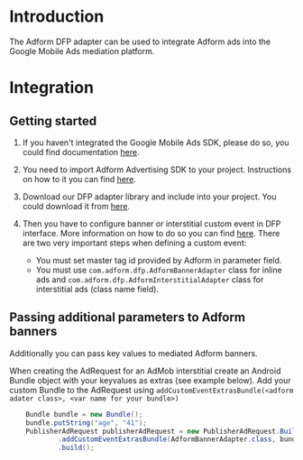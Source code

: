 # Introduction

The Adform DFP adapter can be used to integrate Adform ads into the Google Mobile Ads mediation platform.

# Integration

## Getting started

1. If you haven't integrated the Google Mobile Ads SDK, please do so, you could find documentation [here](https://developers.google.com/admob/android/quick-start).
2. You need to import Adform Advertising SDK to your project. Instructions on how to it you can find [here](https://github.com/adform/adform-android-sdk/wiki/Getting-Started).
3. Download our DFP adapter library and include into your project. You could download it from [here](https://github.com/adform/adform-advertising-dfp-adapter-android/raw/master/AdformDfpAdapter.jar).         
4. Then you have to configure banner or interstitial custom event in DFP interface. More information on how to do so you can find [here](https://developers.google.com/mobile-ads-sdk/docs/dfp/android/custom-events). There are two very important steps when defining a custom event:

	* You must set master tag id provided by Adform in parameter field.
	* You must use `com.adform.dfp.AdformBannerAdapter` class for inline ads and `com.adform.dfp.AdformInterstitialAdapter` class for interstitial ads (class name field).

## Passing additional parameters to Adform banners

Additionally you can pass key values to mediated Adform banners. 

When creating the AdRequest for an AdMob interstitial create an Android Bundle object with your keyvalues as extras (see example below). Add your custom Bundle to the AdRequest using `addCustomEventExtrasBundle(<adform adater class>, <var name for your bundle>)`

```java
 	Bundle bundle = new Bundle();
    bundle.putString("age", "41");
    PublisherAdRequest publisherAdRequest = new PublisherAdRequest.Builder()
            .addCustomEventExtrasBundle(AdformBannerAdapter.class, bundle)
            .build();

